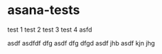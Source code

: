 asana-tests
===========

test 1
test 2
test 3
test 4
asfd

asdf
asdfdf dfg
asdf
dfg
dfgd
asdf
jhb
asdf
kjn
jhg